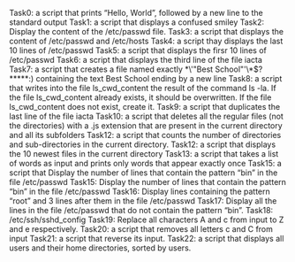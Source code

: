 Task0: a script that prints “Hello, World”, followed by a new line to the standard output
Task1: a script that displays a confused smiley
Task2: Display the content of the /etc/passwd file.
Task3: a script that displays the content of /etc/passwd and /etc/hosts
Task4: a script thay displays the last 10 lines of /etc/passwd
Task5: a script that displays the firsr 10 lines of /etc/passwd
Task6: a script that displays the third line of the file iacta
Task7: a script that creates a file named exactly \*\\'"Best School"\'\\*$\?\*\*\*\*\*:) containing the text Best School ending by a new line
Task8: a script that writes into the file ls_cwd_content the result of the command ls -la. If the file ls_cwd_content already exists, it should be overwritten. If the file ls_cwd_content does not exist, create it.
Task9: a script that duplicates the last line of the file iacta
Task10: a script that deletes all the regular files (not the directories) with a .js extension that are present in the current directory and all its subfolders
Task12: a script that counts the number of directories and sub-directories in the current directory.
Task12: a script that displays the 10 newest files in the current directory
Task13: a script that takes a list of words as input and prints only words that appear exactly once
Task15: a script that Display the number of lines that contain the pattern “bin” in the file /etc/passwd
Task15: Display the number of lines that contain the pattern “bin” in the file /etc/passwd
Task16: Display lines containing the pattern “root” and 3 lines after them in the file /etc/passwd
Task17: Display all the lines in the file /etc/passwd that do not contain the pattern “bin”.
Task18: /etc/ssh/sshd_config
Task19: Replace all characters A and c from input to Z and e respectively.
Task20: a script that removes all letters c and C from input
Task21: a script that reverse its input.
Task22: a script that displays all users and their home directories, sorted by users.

